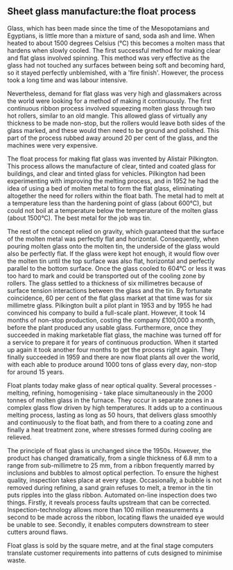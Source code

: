 ## Sheet glass manufacture:the float process

Glass, which has been made since the time of the Mesopotamians and Egyptians, is little more than a mixture of sand, soda ash and lime. When heated to about 1500 degrees Celsius (°C) this becomes a molten mass that hardens when slowly cooled. The first successful method for making clear and flat glass involved spinning. This method was very effective as the glass had not touched any surfaces between being soft and becoming hard, so it stayed perfectly unblemished, with a 'fire finish'. However, the process took a long time and was labour intensive.

Nevertheless, demand for flat glass was very high and glassmakers across the world were looking for a method of making it continuously. The first continuous ribbon process involved squeezing molten glass through two hot rollers, similar to an old mangle. This allowed glass of virtually any thickness to be made non-stop, but the rollers would leave both sides of the glass marked, and these would then need to be ground and polished. This part of the process rubbed away around 20 per cent of the glass, and the machines were very expensive.

The float process for making flat glass was invented by Alistair Pilkington. This process allows the manufacture of clear, tinted and coated glass for buildings, and clear and tinted glass for vehicles. Pilkington had been experimenting with improving the melting process, and in 1952 he had the idea of using a bed of molten metal to form the flat glass, eliminating altogether the need for rollers within the float bath. The metal had to melt at a temperature less than the hardening point of glass (about 600°C), but could not boil at a temperature below the temperature of the molten glass (about 1500°C). The best metal for the job was tin.

The rest of the concept relied on gravity, which guaranteed that the surface of the molten metal was perfectly flat and horizontal. Consequently, when pouring molten glass onto the molten tin, the underside of the glass would also be perfectly flat. If the glass were kept hot enough, it would flow over the molten tin until the top surface was also flat, horizontal and perfectly parallel to the bottom surface. Once the glass cooled to 604°C or less it was too hard to mark and could be transported out of the cooling zone by rollers. The glass settled to a thickness of six millimetres because of surface tension interactions between the glass and the tin. By fortunate coincidence, 60 per cent of the flat glass market at that time was for six millimetre glass.
Pilkington built a pilot plant in 1953 and by 1955 he had convinced his company to build a full-scale plant. However, it took 14 months of non-stop production, costing the company £100,000 a month, before the plant produced any usable glass. Furthermore, once they succeeded in making marketable flat glass, the machine was turned off for a service to prepare it for years of continuous production. When it started up again it took another four months to get the process right again. They finally succeeded in 1959 and there are now float plants all over the world, with each able to produce around 1000 tons of glass every day, non-stop for around 15 years.

Float plants today make glass of near optical quality. Several processes - melting, refining, homogenising - take place simultaneously in the 2000 tonnes of molten glass in the furnace. They occur in separate zones in a complex glass flow driven by high temperatures. It adds up to a continuous melting process, lasting as long as 50 hours, that delivers glass smoothly and continuously to the float bath, and from there to a coating zone and finally a heat treatment zone, where stresses formed during cooling are relieved.

The principle of float glass is unchanged since the 1950s. However, the product has changed dramatically, from a single thickness of 6.8 mm to a range from sub-millimetre to 25 mm, from a ribbon frequently marred by inclusions and bubbles to almost optical perfection. To ensure the highest quality, inspection takes place at every stage. Occasionally, a bubble is not removed during refining, a sand grain refuses to melt, a tremor in the tin puts ripples into the glass ribbon. Automated on-line inspection does two things. Firstly, it reveals process faults upstream that can be corrected. Inspection-technology allows more than 100 million measurements a second to be made across the ribbon, locating flaws the unaided eye would be unable to see. Secondly, it enables computers downstream to steer cutters around flaws.

Float glass is sold by the square metre, and at the final stage computers translate customer requirements into patterns of cuts designed to minimise waste.
